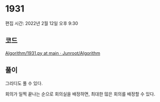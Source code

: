 # 1931

편집 시간: 2022년 2월 12일 오후 9:30

## 코드

[Algorithm/1931.py at main · Junroot/Algorithm](https://github.com/Junroot/Algorithm/blob/main/backjoon/1931.py)

## 풀이

그리디도 풀 수 있다.

회의가 일찍 끝나는 순으로 회의실을 배정하면, 최대한 많은 회의를 배정할 수 있다.